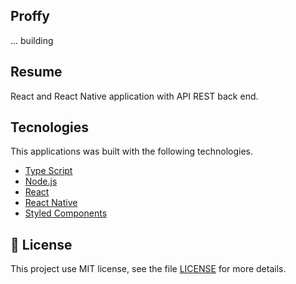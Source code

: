 ## Proffy

... building

## Resume

React and React Native application with API REST back end. 

## Tecnologies

This applications was built with the following technologies.

- [Type Script](https://www.typescriptlang.org/)
- [Node.js](https://nodejs.org/en/)
- [React](https://reactjs.org)
- [React Native](https://facebook.github.io/react-native/)
- [Styled Components](https://styled-components.com/)

## :memo: License

This project use MIT license, see the file [LICENSE](LICENSE) for more details.
